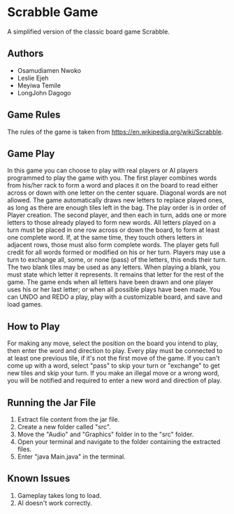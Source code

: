 # Scrabble Game
A simplified version of the classic board game Scrabble.

## Authors
- Osamudiamen Nwoko
- Leslie Ejeh
- Meyiwa Temile
- LongJohn Dagogo

## Game Rules
The rules of the game is taken from https://en.wikipedia.org/wiki/Scrabble.

## Game Play
In this game you can choose to play with real players or AI players programmed to play the game with you.
The first player combines words from his/her rack to form a word and places it on the board to read either across or down with one letter on the center square. Diagonal words are not allowed. The game automatically draws new letters to replace played ones, as long as there are enough tiles left in the bag.
The play order is in order of Player creation. The second player, and then each in turn, adds one or more letters to those already played to form new words.
All letters played on a turn must be placed in one row across or down the board, to form at least one complete word.
If, at the same time, they touch others letters in adjacent rows, those must also form complete words. The player gets full credit for all words formed or modified on his or her turn.
Players may use a turn to exchange all, some, or none (pass) of the letters, this ends their turn.
The two blank tiles may be used as any letters. When playing a blank, you must state which letter it represents. It remains that letter for the rest of the game.
The game ends when all letters have been drawn and one player uses his or her last letter; or when all possible plays have been made.
You can UNDO and REDO a play, play with a customizable board, and save and load games.

## How to Play
For making any move, select the position on the board you intend to play, then enter the word and direction to play.
Every play must be connected to at least one previous tile, if it's not the first move of the game.
If you can't come up with a word, select "pass" to skip your turn or "exchange" to get new tiles and skip your turn.
If you make an illegal move or a wrong word, you will be notified and required to enter a new word and direction of play.

## Running the Jar File
1. Extract file content from the jar file.
2. Create a new folder called "src".
3. Move the "Audio" and "Graphics" folder in to the "src" folder.
4. Open your terminal and navigate to the folder containing the extracted files.
5. Enter "java Main.java" in the terminal.

## Known Issues
1. Gameplay takes long to load.
2. AI doesn't work correctly.

